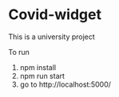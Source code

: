 # Covid-widget
This is a university project

To run
1. npm install
2. npm run start
3. go to http://localhost:5000/
